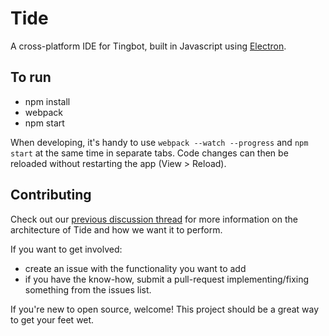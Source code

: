 # Tide

A cross-platform IDE for Tingbot, built in Javascript using [Electron](https://github.com/atom/electron).

## To run

* npm install
* webpack
* npm start

When developing, it's handy to use `webpack --watch --progress` and `npm start` at the same time in separate tabs. Code changes can then be reloaded without restarting the app (View > Reload).

## Contributing

Check out our [previous discussion thread](https://github.com/tingbot/tide/issues/4) for more information
on the architecture of Tide and how we want it to perform.

If you want to get involved:

- create an issue with the functionality you want to add
- if you have the know-how, submit a pull-request implementing/fixing something from the issues list.

If you're new to open source, welcome! This project should be a great way to get your feet wet.

